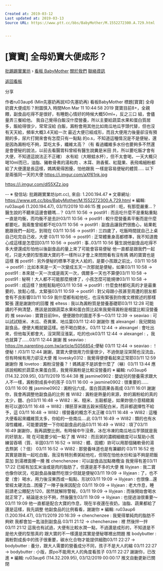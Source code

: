```yaml
---

Created at: 2019-03-12
Last updated at: 2019-03-13
Source URL: https://www.ptt.cc/bbs/BabyMother/M.1552272300.A.729.html


---
```


# [寶寶] 全母奶寶大便成形？


[批踢踢實業坊](https://www.ptt.cc/bbs/) › [看板 BabyMother](https://www.ptt.cc/bbs/BabyMother/index.html) [關於我們](https://www.ptt.cc/about.html) [聯絡資訊](https://www.ptt.cc/contact.html)

[返回看板](https://www.ptt.cc/bbs/BabyMother/index.html)

分享

作者ru03aup6 (Min先塞奶再說XD先塞奶再)
看板BabyMother
標題\[寶寶\] 全母奶寶大便成形？附圖慎入
時間Mon Mar 11 10:44:58 2019
寶寶目前8+，全親餵，副食品吃得不是很好，有睡飽心情好的時候大概50ml+，反之三口 組，會儘量弄三餐給他。 我自己覺得白飯沒什麼營養，所以主要給蔬菜水果和蛋白質居多，飯給得很少，常常沒給 白飯，澱粉會用其他比如南瓜地瓜芋頭代替，但也沒有天天給，頻率大概3.4天給一次 最近大便已經成形，而且大便用力後量卻沒有預期的多，尿片打開來會有怎麼只有一點點 的o.s，不知道這種情況是不是便秘，還是因為澱粉吃不夠，菜吃太多，纖維太高？（有 看過纖維多水份也要夠多不然還是會便秘的說法，以前去看腸胃科曾經有醫生說糞是米田 共，所以要吃飯才會有大便，不知道這說法正不正確） 水有給（大眼蛙水杯），但不太會喝，一天大概只喝10ml而已，油脂、豬軟骨煮的湯和肉 、木耳、熟香蕉、紅龍果、表飛鳴細粉都給了大便還是長這樣，媽媽覺得困擾，怕他跟我 一樣是容易便秘的體質..... 以下是兩張同一天的大便 <https://i.imgur.com/aXf61nk.jpg>

<https://i.imgur.com/dl55XZz.jpg>

\-- ※ 發信站: 批踢踢實業坊(ptt.cc), 來自: 1.200.194.47 ※ 文章網址: <https://www.ptt.cc/bbs/BabyMother/M.1552272300.A.729.html> ※ 編輯: ru03aup6 (1.200.194.47), 03/11/2019 10:46:15
推 post91 : 呃，有那麼嚴重...？醫生說的不聽來這邊會聽嗎...？ 03/11 10:56
→ post91 : 而且吃什麼不是重點重點一直是均衡，而均衡不是去計03/11 10:56
→ post91 : 較什麼營養素平衡而是什麼都要吃，我兩隻曾經都不吃03/11 10:56
→ post91 : 副食品讓我們很擔心，結果乾脆跟我們一起吃，到現在 03/11 10:56
→ post91 : 三四歲了，吃飯時間就自己上桌自己吃完自己收，大便 03/11 10:56
→ post91 : 正常體重身高都標準，我不知道擔心成這樣是怎麼回03/11 10:56
→ post91 : 事..03/11 10:56
醫生說他副食品吃得不多大便還成形怕他以後副食品的量上來了可能會容易便秘 他一直都是跟我們一起吃，只是大便的型態跟大寶的不一樣所以才會上來問問看有沒有媽 媽的寶寶也是這樣
推 post91 : 另外便秘的標準不是大人給的，是要小孩跟之前比，03/11 10:58
→ post91 : 比如本來是一天一次變成五天一次那就是便秘，如果03/11 10:58
→ post91 : 本來就一天一次或是兩天一次，偶爾多一天也不算便03/11 10:58
→ post91 : 秘啊！大人都不可能那麼規律了，小孩怎麼可能規律03/11 10:58
→ post91 : 成這樣？放輕鬆點吧03/11 10:58
→ post91 : 什麼食材都吃真的才是最重要的，放鬆心情，太緊張03/11 10:59
→ post91 : 對父母跟小孩甚至周遭的朋友都會有不良影響03/11 10:59
我什麼都有給他吃，也沒有緊張到你推文裡敘述的那樣緊張 還是謝謝你的回覆
推 eltess : 我以為澱粉質是營養基礎耶03/11 12:28
可能講的不夠清楚，應該是說跟蔬菜水果和蛋白質比起來我覺得澱粉是相當比較沒營養的
推 seaviao : 寶寶目前9m，便便跟你的圖差不多～03/11 12:39
→ seaviao : 可以試試糙米、木瓜、奇異果、地瓜葉03/11 12:40
謝謝你
推 alexangel : 我兒開始副食品，便便大概就變這樣。他不喝白開水，03/11 12:44
→ alexangel : 會吐出來，但他每天都會大，沒哭鬧沒漲氣，吃的也ok03/11 12:44
→ alexangel : ，我也就算了......03/11 12:44
謝謝
推 seaviao : <https://m.parenting.com.tw/article/5056854->便秘 03/11 12:44
→ seaviao : ！便秘！/03/11 12:44
謝謝，寶寶大便很用力但量很少，不過倒是沒哭鬧也沒流血，但有時候有用力卻沒大便
推 lovesky0312 : 我覺得便便看起來正常耶03/11 12:59
謝謝你
推 lovetoo : 澱粉沒營養？！媽媽是不是誤會什麼了（嚇）03/11 13:44
應該說相較於蔬菜水果蛋白質，我覺得澱粉是比較沒營養的 ※ 編輯: ru03aup6 (114.32.209.95), 03/11/2019 15:44:38
推 jasmine0902 : 嬰幼兒的營養需求跟大人不一樣，澱粉對成長中的孩子 03/11 16:00
→ jasmine0902 : 很重要的...... 03/11 16:00
推 jasmine0902 : 澱粉佔六成，蛋白質蔬果各兩成 03/11 16:01
謝謝你，我會再調整他副食品的比例
推 WI82 : 澱粉是熱量的來源，妳的澱粉給的真的太少，麵、白03/11 16:48
→ WI82 : 米、糙米、五穀都是，如果妳很介意精緻澱粉可以選03/11 16:48
→ WI82 : 擇胚芽米跟五穀米搭配白米，而非都選擇性不給予，這 03/11 16:48
→ WI82 : 樣營養的概念不太正確 03/11 16:48
→ WI82 : 這種大便看起來纖維質太多，你給的一些南瓜....此 03/11 16:49
→ WI82 : 類的也有水溶性纖維，可能要調整一下你給副食品的品03/11 16:49
→ WI82 : 項了03/11 16:49
謝謝你，我再調整比例，有時候中午沒煮，冰在冷凍的南瓜地瓜芋頭就是我的好朋友，現 在可能要少給一點了
推 WI82 : 而且粥的濃稠細緻度可以幫助小孩練習吞嚥（質、半固03/11 16:52
→ WI82 : 體、固體）妳可以用那個豬軟骨的湯去熬粥（？倍） 03/11 16:52
→ WI82 : 那營養味道也是有兼顧的 03/11 16:52
他其實是跟我一起吃白飯，我沒有特別煮粥給他吃，但現在怕他水份和油不夠是把飯菜加 到湯裡面攪一攪
推 chenchenzee : 可以副食品加點橄欖油 我覺得有差03/11 17:22
已經有加玄米油或是肉的脂肪了，但還是差不多的大便
推 lilyjean : 我二寶也像你狀況，吃副食品後雖然吃很少但就是便秘03/11 19:09
→ lilyjean : 了，也不愛（會）喝水，用力後沒東西或一點點、形狀03/11 19:09
→ lilyjean : 也很像...還曾經太硬流血...困擾了一陣子後來因配合 03/11 19:09
→ lilyjean : 老大作息，睡前請老公餵配方120，居然就解除警報，03/11 19:09
→ lilyjean : 而後開始會喝水就正常了，結論是水分不夠，然後醫生03/11 19:09
→ lilyjean : 也提過油很重要～03/11 19:09
他一直都是配合大寶的作息，現在半夜還在夜奶，油脂、蔬果都給了還是這樣，我先調整 他副食品的比例看看，謝謝你 ※ 編輯: ru03aup6 (1.200.194.47), 03/11/2019 20:16:39
→ chenchenzee : 我覺得單純肉的脂肪不夠欸 我都會加一匙油到副食品 03/11 21:12
→ chenchenzee : 裡 然後拌一拌 03/11 21:12
這我也有試過，大便有比較水潤一點，不過還是成形的，不知道是不是他大便的型態真的 跟大寶的不一樣還是其實是便秘哪裡出問題
推 bodybutter : 澱粉對成長中的孩子很重要，碳水化合物才能提供細胞03/11 22:27
→ bodybutter : 養分，跟大人需要的營養成分不同，孩子不是大人的縮 03/11 22:27
→ bodybutter : 小版，原po不能用大人的角度看孩子 03/11 22:27
謝謝你，已改進 ※ 編輯: ru03aup6 (114.32.209.95), 03/12/2019 00:00:17
推文自動更新已關閉

